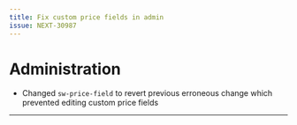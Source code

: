 ```yaml
---
title: Fix custom price fields in admin
issue: NEXT-30987
---
```

# Administration
* Changed `sw-price-field` to revert previous erroneous change which prevented editing custom price fields
___
